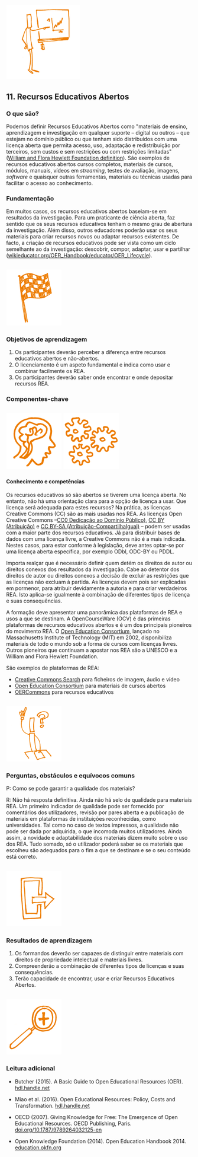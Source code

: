 ## <img src="/Images/Icons/open_education.png" width="200" height="200" />
## 11. Recursos Educativos Abertos

### O que são?

Podemos definir Recursos Educativos Abertos como "materiais de ensino, aprendizagem e investigação em qualquer suporte – digital ou outros – que estejam no domínio público ou que tenham sido distribuídos com uma licença aberta que permita acesso, uso, adaptação e redistribuição por terceiros, sem custos e sem restrições ou com restrições limitadas" ([William and Flora Hewlett Foundation definition](https://www.hewlett.org/strategy/open-educational-resources/)). São exemplos de recursos educativos abertos cursos completos, materiais de cursos, módulos, manuais, vídeos em _streaming_, testes de avaliação, imagens, _software_ e quaisquer outras ferramentas, materiais ou técnicas usadas para facilitar o acesso ao conhecimento. 

### Fundamentação

Em muitos casos, os recursos educativos abertos baseiam-se em resultados da investigação. Para um praticante de ciência aberta, faz sentido que os seus recursos educativos tenham o mesmo grau de abertura da investigação. Além disso, outros educadores poderão usar os seus materiais para criar recursos novos ou adaptar recursos existentes. De facto, a criação de recursos educativos pode ser vista como um ciclo semelhante ao da investigação: descobrir, compor, adaptar, usar e partilhar ([wikieducator.org/OER_Handbook/educator/OER_Lifecycle](http://wikieducator.org/OER_Handbook/educator/OER_Lifecycle)).

## <img src="/Images/Icons/finish.png" width="150" height="150" />
### Objetivos de aprendizagem

1. Os participantes deverão perceber a diferença entre recursos educativos abertos e não-abertos.
2. O licenciamento é um aspeto fundamental e indica como usar e combinar facilmente os REA.
3. Os participantes deverão saber onde encontrar e onde depositar recursos REA.

### Componentes-chave
## <img src="/Images/Icons/brain.png" width="150" height="150" /> <img src="/Images/Icons/gears.png" width="150" height="150" />
#### Conhecimento e competências

Os recursos educativos só são abertos se tiverem uma licença aberta. No entanto, não há uma orientação clara para a opção de licença a usar. Que licença será adequada para estes recursos? Na prática, as licenças Creative Commons (CC) são as mais usadas nos REA. As licenças Open Creative Commons –[CC0 Dedicação ao Domínio Público)](https://creativecommons.org/publicdomain/zero/1.0/deed.pt), [CC BY (Atribuição)](https://creativecommons.org/licenses/by/3.0/pt/) e [CC BY-SA (Atribuição-CompartilhaIgual)](https://creativecommons.org/licenses/by-sa/3.0/pt/) – podem ser usadas com a maior parte dos recursos educativos. Já para distribuir bases de dados com uma licença livre, a Creative Commons não é a mais indicada. Nestes casos, para estar conforme à legislação, deve antes optar-se por uma licença aberta específica, por exemplo ODbl, ODC-BY ou PDDL.

Importa realçar que é necessário definir quem detém os direitos de autor ou direitos conexos dos resultados da investigação. Cabe ao detentor dos direitos de autor ou direitos conexos a decisão de excluir as restrições que as licenças não excluam à partida. As licenças devem pois ser explicadas em pormenor, para atribuir devidamente a autoria e para criar verdadeiros REA. Isto aplica-se igualmente à combinação de diferentes tipos de licença e suas consequências. 

A formação deve apresentar uma panorâmica das plataformas de REA e usos a que se destinam. A OpenCourseWare (OCV) é das primeiras plataformas de recursos educativos abertos e é um dos principais pioneiros do movimento REA. O [Open Education Consortium](http://www.oeconsortium.org), lançado no Massachusetts Institute of Technology (MIT) em 2002, disponibiliza materiais de todo o mundo sob a forma de cursos com licenças livres. Outros pioneiros que continuam a apostar nos REA são a UNESCO e a William and Flora Hewlett Foundation.

São exemplos de plataformas de REA:

- [Creative Commons Search](https://search.creativecommons.org/) para ficheiros de imagem, áudio e vídeo 
- [Open Education Consortium](http://www.oeconsortium.org) para materiais de cursos abertos 
- [OERCommons](https://www.oercommons.org/) para recursos educativos 

## <img src="/Images/Icons/questions.png" width="150" height="150" />
### Perguntas, obstáculos e equívocos comuns

P: Como se pode garantir a qualidade dos materiais?

R: Não há resposta definitiva. Ainda não há selo de qualidade para materiais REA. Um primeiro indicador de qualidade pode ser fornecido por comentários dos utilizadores, revisão por pares aberta e a publicação de materiais em plataformas de instituições reconhecidas, como universidades. Tal como no caso de textos impressos, a qualidade não pode ser dada por adquirida, o que incomoda muitos utilizadores. Ainda assim, a novidade e adaptabilidade dos materiais dizem muito sobre o uso dos REA. Tudo somado, só o utilizador poderá saber se os materiais que escolheu são adequados para o fim a que se destinam e se o seu conteúdo está correto. 

## <img src="/Images/Icons/output.png" width="150" height="150" />
### Resultados de aprendizagem

1. Os formandos deverão ser capazes de distinguir entre materiais com direitos de propriedade intelectual e materiais livres. 
2. Compreenderão a combinação de diferentes tipos de licenças e suas consequências. 
3. Terão capacidade de encontrar, usar e criar Recursos Educativos Abertos. 

## <img src="/Images/Icons/magnifying_glass.png" width="150" height="150" />
### Leitura adicional

* Butcher (2015). A Basic Guide to Open Educational Resources (OER). [hdl.handle.net](http://hdl.handle.net/11599/36)

* Miao et al. (2016). Open Educational Resources: Policy, Costs and Transformation. [hdl.handle.net](http://hdl.handle.net/11599/2306)

* OECD (2007). Giving Knowledge for Free: The Emergence of Open Educational Resources. OECD Publishing, Paris. [doi.org/10.1787/9789264032125-en](http://dx.doi.org/10.1787/9789264032125-en)

* Open Knowledge Foundation (2014). Open Education Handbook 2014. [education.okfn.org](https://education.okfn.org/handbooks/handbook/)
